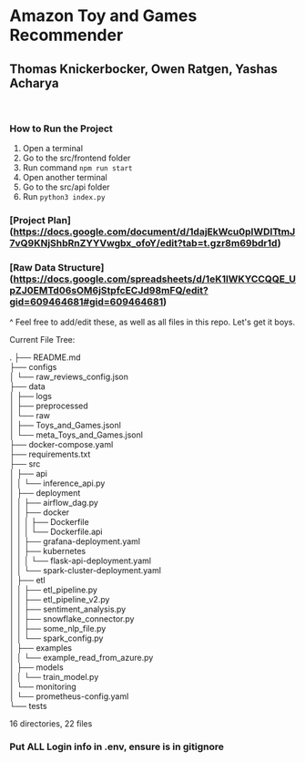 # Amazon Toy and Games Recommender
## Thomas Knickerbocker, Owen Ratgen, Yashas Acharya
<br>

### How to Run the Project
1. Open a terminal
2. Go to the src/frontend folder
3. Run command ```npm run start```
4. Open another terminal
5. Go to the src/api folder
6. Run ```python3 index.py```

### [Project Plan] (https://docs.google.com/document/d/1dajEkWcu0pIWDITtmJ7vQ9KNjShbRnZYYVwgbx_ofoY/edit?tab=t.gzr8m69bdr1d)
### [Raw Data Structure] (https://docs.google.com/spreadsheets/d/1eK1lWKYCCQQE_UpZJ0EMTd06sOM6jStpfcECJd98mFQ/edit?gid=609464681#gid=609464681)

^ Feel free to add/edit these, as well as all files in this repo. Let's get it boys.

Current File Tree:

.
├── README.md  
├── configs  
│   └── raw_reviews_config.json  
├── data  
│   ├── logs  
│   ├── preprocessed  
│   └── raw  
│       ├── Toys_and_Games.jsonl  
│       └── meta_Toys_and_Games.jsonl  
├── docker-compose.yaml  
├── requirements.txt  
├── src  
│   ├── api  
│   │   └── inference_api.py  
│   ├── deployment  
│   │   ├── airflow_dag.py  
│   │   ├── docker  
│   │   │   ├── Dockerfile  
│   │   │   └── Dockerfile.api  
│   │   ├── grafana-deployment.yaml  
│   │   ├── kubernetes  
│   │   │   └── flask-api-deployment.yaml  
│   │   └── spark-cluster-deployment.yaml  
│   ├── etl  
│   │   ├── etl_pipeline.py  
│   │   ├── etl_pipeline_v2.py  
│   │   ├── sentiment_analysis.py  
│   │   ├── snowflake_connector.py  
│   │   ├── some_nlp_file.py  
│   │   └── spark_config.py  
│   ├── examples  
│   │   └── example_read_from_azure.py  
│   ├── models  
│   │   └── train_model.py  
│   └── monitoring  
│       └── prometheus-config.yaml  
└── tests  

16 directories, 22 files

### Put ALL Login info in .env, ensure is in gitignore


